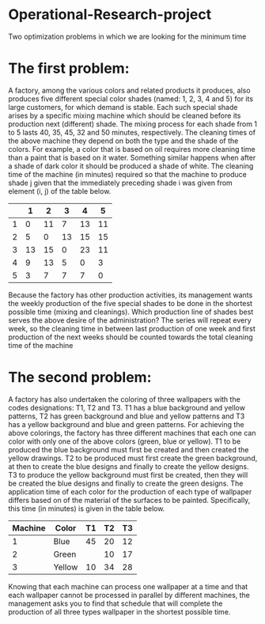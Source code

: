 # Operational-Research-project
Two optimization problems in which we are looking for the minimum time


# The first problem:
A factory, among the various colors and related products it produces,
also produces five different special color shades (named: 1, 2, 3, 4 and 5) for
its large customers, for which demand is stable. Each such special shade arises
by a specific mixing machine which should be cleaned before its production
next (different) shade. The mixing process for each shade from 1 to 5
lasts 40, 35, 45, 32 and 50 minutes, respectively. The cleaning times of the above machine
they depend on both the type and the shade of the colors. For example, a color
that is based on oil requires more cleaning time than a paint that is based on it
water. Something similar happens when after a shade of dark color it should be produced
a shade of white. The cleaning time of the machine (in minutes) required so that the
machine to produce shade j given that the immediately preceding shade i was given
from element (i, j) of the table below.

|  | 1 | 2 | 3 | 4 | 5 |
| --- | --- | --- | --- | --- | --- |
|  1 | 0 | 11 | 7 | 13 | 11 |
|  2 | 5 | 0 | 13 | 15 | 15 |
|  3 | 13 | 15 | 0 | 23 | 11 |
|  4 | 9 | 13 | 5 | 0 | 3 |
|  5 | 3 | 7 | 7 | 7 | 0 |

Because the factory has other production activities, its management wants the weekly production of the five special shades to be done in the shortest possible time (mixing and cleanings).
Which production line of shades best serves the above desire of the administration? 
The series will repeat every week, so the cleaning time in between
last production of one week and first production of the next
weeks should be counted towards the total cleaning time of the machine


# The second problem:

A factory has also undertaken the coloring of three wallpapers with the codes
designations: T1, T2 and T3. T1 has a blue background and yellow patterns, T2 has green
background and blue and yellow patterns and T3 has a yellow background and blue and green patterns. For
achieving the above colorings, the factory has three different machines that each
one can color with only one of the above colors (green, blue or yellow). Τ1
to be produced the blue background must first be created and then created
the yellow drawings. T2 to be produced must first create the green background, at
then to create the blue designs and finally to create the yellow designs. T3
to produce the yellow background must first be created, then they will be created
the blue designs and finally to create the green designs.
The application time of each color for the production of each type of wallpaper differs based on
of the material of the surfaces to be painted. Specifically, this time (in minutes) is given
in the table below.

|  Machine | Color | T1  | T2  | T3  |
| ---      | ---   | --- | --- | --- |
|  1       | Blue  | 45  | 20  | 12  |
|  2       | Green |     | 10  | 17  |
|  3       | Yellow| 10  | 34  | 28  |

Knowing that each machine can process one wallpaper at a time and that each
wallpaper cannot be processed in parallel by different machines, 
the management asks you to find that schedule that will complete the production of all three types
wallpaper in the shortest possible time.
